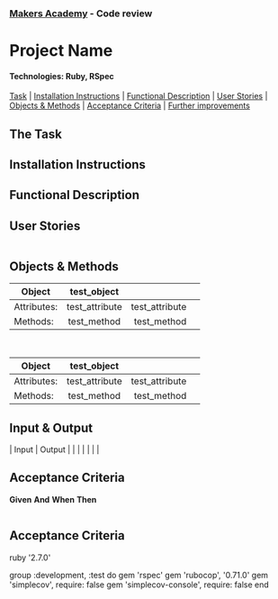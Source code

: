 ### [Makers Academy](http://www.makersacademy.com) - Code review

# Project Name

#### Technologies: Ruby, RSpec 

[Task](#Task) | [Installation Instructions](#Installation) | [Functional Description](#Functional_Description) | [User Stories](#User_Stories) | [Objects & Methods](#Methods) | [Acceptance Criteria](#Acceptance_Criteria) | [Further improvements](#Further_Improvements)

## <a name="Task">The Task</a>

## <a name="Installation">Installation Instructions</a>

## <a name="Functional_Description">Functional Description</a>

## <a name="User_Stories">User Stories</a>
```
```

## <a name="Methods">Objects & Methods</a>

| Object      | test_object  |   |   |
|-------------|:-:|--:|---|
| Attributes: | test_attribute  | test_attribute  |   |
| Methods:    | test_method  |  test_method |   |

<br>

| Object      | test_object  |   |   |
|-------------|:-:|--:|---|
| Attributes: | test_attribute  | test_attribute  |   |
| Methods:    | test_method  |  test_method |   |

## <a name="Input_Output">Input & Output</a>

| Input | Output |
| | |
| | |

## <a name="Acceptance_Criteria">Acceptance Criteria</a>

**Given**
**And**
**When** 
**Then**
```
```

## <a name="Further_Improvements">Acceptance Criteria</a>


ruby '2.7.0'

group :development, :test do
  gem 'rspec'
  gem 'rubocop', '0.71.0'
  gem 'simplecov', require: false
  gem 'simplecov-console', require: false
end
